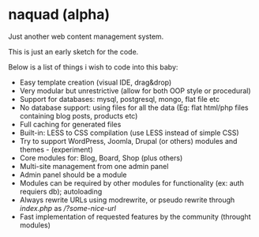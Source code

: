naquad (alpha)
======

Just another web content management system.

This is just an early sketch for the code.

Below is a list of things i wish to code into this baby:
* Easy template creation (visual IDE, drag&drop)
* Very modular but unrestrictive (allow for both OOP style or procedural)
* Support for databases: mysql, postgresql, mongo, flat file etc
* No database support: using files for all the data (Eg: flat html/php files containing blog posts, products etc)
* Full caching for generated files
* Built-in: LESS to CSS compilation (use LESS instead of simple CSS)
* Try to support WordPress, Joomla, Drupal (or others) modules and themes - (experiment)
* Core modules for: Blog, Board, Shop (plus others)
* Multi-site management from one admin panel
* Admin panel should be a module
* Modules can be required by other modules for functionality (ex: auth requiers db); autoloading
* Always rewrite URLs using modrewrite, or pseudo rewrite through *index.php* as */?some-nice-url*
* Fast implementation of requested features by the community (throught modules)